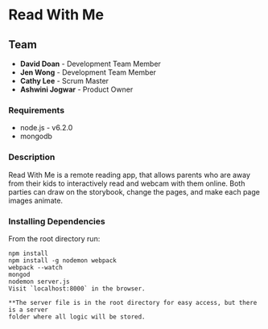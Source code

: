 # Read With Me

## Team
* **David Doan** - Development Team Member
* **Jen Wong** - Development Team Member
* **Cathy Lee** - Scrum Master
* **Ashwini Jogwar** - Product Owner

### Requirements
* node.js - v6.2.0
* mongodb

### Description
Read With Me is a remote reading app, that allows parents who are away from their kids to interactively read and webcam with them online. Both parties can draw on the storybook, change the pages, and make each page images animate.

### Installing Dependencies

From the root directory run:
```
npm install
npm install -g nodemon webpack
webpack --watch
mongod
nodemon server.js
Visit `localhost:8000` in the browser.

**The server file is in the root directory for easy access, but there is a server 
folder where all logic will be stored.
